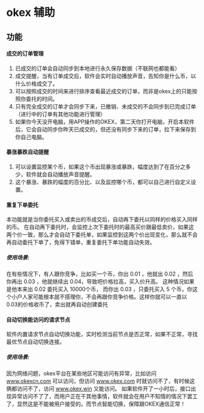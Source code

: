 # okex 辅助

## 功能

#### 成交的订单管理
1. 已成交的订单会自动同步到本地进行永久保存数据（不联网也都能看）
1. 成交提醒，当有订单成交后，软件会实时自动播放声音，告知你是什么币，以什么价格成交了。
1. 可以按照成交的时间来进行排序查看最近成交的订单，而非是okex上的只能按照你委托的时间。
1. 只有完全成交的订单才会同步下来，已撤销、未成交的不会同步到已完成订单（进行中的订单有其他功能进行管理）
1. 如果你今天没开电脑，用APP操作的OKEX，第二天你打开电脑，开启本软件后，它会自动同步你昨天已成交的，但还没有同步下来的订单，拉下来保存到你自己电脑。

#### 暴涨暴跌自动提醒
1. 可以设置监控某个币，如果这个币出现暴涨或暴跌，幅度达到了在百分之多少，软件就会自动播放声音提醒。
2. 这个暴涨、暴跌的幅度的百分比、以及监控哪个币，都可以自己进行自定义设置。

#### 重复下单委托
本功能就是当你委托买入或卖出的币成交后，自动再下委托以同样的价格买入同样的币。
在自动再下委托时，会监控上次下委托时的最高买价跟最低卖价，如果这两个价一致，那么才会自动下委托单，如果监控到这两个价出现变化，那么就不会再自动委托下单了，免得下错单，重复委托下单功能自动失效。
##### 使用场景:
在有些情况下，有人跟你竞争，比如买一个币，你出 0.01 ，他就出 0.02 ，然后你再出 0.03 ，他就继续出 0.04，导致吧价格拉高，买入价升高。
这种情况如果是他本来出 0.02 委托买入 10000个币， 而你出 0.03 ，只委托买入 5 个币，你这个小户人家可能根本就不搭理你，不会再跟你竞争价格。这样你就可以一直以 0.03的价格收币了，卖出就再自动创建委托

#### 自动切换能访问的请求节点
软件内置请求节点自动切换功能，实时检测当前节点是否正常，如果不正常，寻找最优节点自动切换连接。
##### 使用场景:
因为网络问题，okex平台在某些地区可能访问有异常，比如访问 www.okexcn.com 可以访问，但访问 www.okex.com 时就访问不了，有时候这俩都访问不了，访问 www.okex.win 又能访问。
如果软件开了一小时后，接口出现异常访问不了了，而用户正在干其他事情，软件就会在用户不知情的情况下罢工了，显然这是不能被用户接受的。而节点智能切换，保障跟OKEX通信正常！




